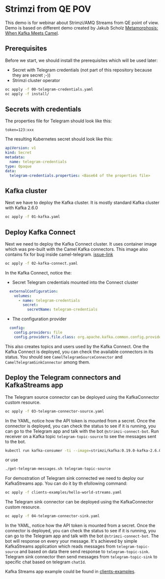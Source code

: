 # Strimzi from QE POV

This demo is for webinar about Strimzi/AMQ Streams from QE point of view.
Demo is based on different demo created by Jakub Scholz [Metamorphosis: When Kafka Meets Camel](https://github.com/scholzj/devconf-2020-metamorphosis-when-kafka-meets-camel/).

## Prerequisites

Before we start, we should install the prerequisites which will be used later:
* Secret with Telegram credentials (not part of this repository because they are secret ;-))
* Strimzi cluster operator

```bash
oc apply -f 00-telegram-credentials.yaml
oc apply -f install/
```

## Secrets with credentials

The properties file for Telegram should look like this:

```properties
token=123:xxx
```

The resulting Kubernetes secret should look like this:

```yaml
apiVersion: v1
kind: Secret
metadata:
  name: telegram-credentials
type: Opaque
data:
  telegram-credentials.properties: <Base64 of the properties file>
```

## Kafka cluster

Next we have to deploy the Kafka cluster.
It is mostly standard Kafka cluster with Kafka 2.6.0

```bash
oc apply -f 01-kafka.yaml
```

## Deploy Kafka Connect

Next we need to deploy the Kafka Connect cluster.
It uses container image which was pre-built with the Camel Kafka connectors.
This image also contains fix for bug inside camel-telegram. [issue-link](issue-link)

```bash
oc apply -f 02-kafka-connect.yaml
```

In the Kafka Connect, notice the:
* Secret Telegram credentials mounted into the Connect cluster

```yaml
  externalConfiguration:
    volumes:
      - name: telegram-credentials
        secret:
          secretName: telegram-credentials
```

* The configuration provider

```yaml
  config:
    config.providers: file
    config.providers.file.class: org.apache.kafka.common.config.provider.FileConfigProvider
```

This also creates topics and users used by the Kafka Connect.
One the Kafka Connect is deployed, you can check the available connectors in its status.
You should see `CamelTelegramSourceConnector` and `CamelTelegramSinkConnector` among them.

## Deploy the Telegram connectors and KafkaStreams app

The Telegram source connector can be deployed using the KafkaConnector custom resource.

```bash
oc apply -f 03-telegram-connector-source.yaml
```

In the YAML, notice how the API token is mounted from a secret.
Once the connector is deployed, you can check the status to see if it is running, you can go to the Telegram app and talk with the bot `@strimzi-connect-bot`.
Run receiver on a Kafka topic `telegram-topic-source` to see the messages sent to the bot.

```bash
kubectl run kafka-consumer -ti --image=strimzi/kafka:0.19.0-kafka-2.6.0 --rm=true --restart=Never -- bin/kafka-console-consumer.sh --bootstrap-server my-cluster-kafka-bootstrap:9092 --topic telegram-topic-source --from-beginning
```

or use

```bash
./get-telegram-messages.sh telegram-topic-source
```

For demostration of Telegram sink connected we need to deploy our KafkaStreams app. You can do it by th efollowing command:
```bash
oc apply -f clients-examples/hello-world-streams.yaml
```

The Telegram sink connector can be deployed using the KafkaConnector custom resource.

```bash
oc apply -f 04-telegram-connector-sink.yaml
```

In the YAML, notice how the API token is mounted from a secret.
Once the connector is deployed, you can check the status to see if it is running, you can go to the Telegram app and talk with the bot `@strimzi-connect-bot`.
The bot will response on every your message.
It's achieved by simple KafkaStreams application which reads messages from `telegram-topic-source` and based on data there send response to `telegram-topic-sink`.
Telegram sink connector then send messages from `telegram-topic-sink` to specific chat based on telegram `chatId`.

Kafka Streams app example could be found in [clients-examples](clients-examples/hello-world-streams.yaml).
